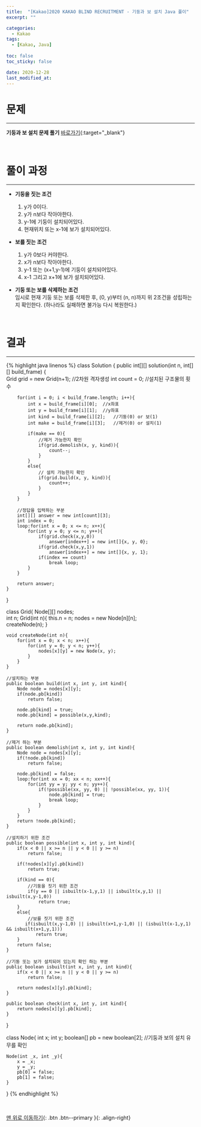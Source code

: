 ```yaml
---
title:  "[Kakao]2020 KAKAO BLIND RECRUITMENT - 기둥과 보 설치 Java 풀이" 
excerpt: ""

categories:
  - Kakao
tags:
  - [Kakao, Java]
 
toc: false
toc_sticky: false

date: 2020-12-28
last_modified_at:
---
```

# 문제
---
**기둥과 보 설치 문제 풀기** [바로가기](https://programmers.co.kr/learn/courses/30/lessons/60061 ){:target="_blank"}

<br>

# 풀이 과정
---
- **기둥을 짓는 조건**
    1. y가 0이다.
    2. y가 n보다 작아야한다.
    3. y-1에 기둥이 설치되어있다.
    4. 현재위치 또는 x-1에 보가 설치되어있다.

- **보를 짓는 조건**
    1. y가 0보다 커야한다.
    2. x가 n보다 작아야한다.
    3. y-1 또는 (x+1,y-1)에 기둥이 설치되어있다.
    4. x-1 그리고 x+1에 보가 설치되어있다.

- **기둥 또는 보를 삭제하는 조건**   
    임시로 현재 기둥 또는 보를 삭제한 후, (0, y)부터 (n, n)까지 위 2조건을 성립하는지 확인한다. (하나라도 실패하면 불가능 다시 복원한다.)
<br>

# 결과
---

{% highlight java linenos %}
class Solution {
    public int[][] solution(int n, int[][] build_frame) {        
        Grid grid = new Grid(n+1);  //2차원 격자생성
        int count = 0;  //설치된 구조물의 횟수
        
        for(int i = 0; i < build_frame.length; i++){
            int x = build_frame[i][0];  //x좌표
            int y = build_frame[i][1];  //y좌표
            int kind = build_frame[i][2];   //기둥(0) or 보(1)
            int make = build_frame[i][3];   //제거(0) or 설치(1)
            
            if(make == 0){
                //제거 가능한지 확인
                if(grid.demolish(x, y, kind)){
                    count--;
                }
            }
            else{
                // 설치 가능한지 확인
                if(grid.build(x, y, kind)){
                    count++;
                }
            }           
        }        
        
        //정답을 입력하는 부분
        int[][] answer = new int[count][3];        
        int index = 0;
        loop:for(int x = 0; x <= n; x++){
            for(int y = 0; y <= n; y++){
                if(grid.check(x,y,0))
                    answer[index++] = new int[]{x, y, 0};
                if(grid.check(x,y,1))
                    answer[index++] = new int[]{x, y, 1};
                if(index == count)
                    break loop;
            }
        }        
        
        return answer;
    }
}

class Grid{
    Node[][] nodes;    
    int n;
    Grid(int n){
        this.n = n;
        nodes = new Node[n][n];        
        createNode(n);
    }
    
    void createNode(int n){
        for(int x = 0; x < n; x++){
            for(int y = 0; y < n; y++){
                nodes[x][y] = new Node(x, y);
            }
        }
    }
    
    //설치하는 부분
    public boolean build(int x, int y, int kind){
        Node node = nodes[x][y];
        if(node.pb[kind])
            return false;
        
        node.pb[kind] = true;
        node.pb[kind] = possible(x,y,kind);
        
        return node.pb[kind];        
    }
    
    //제거 하는 부분
    public boolean demolish(int x, int y, int kind){
        Node node = nodes[x][y];
        if(!node.pb[kind])
            return false;        
        
        node.pb[kind] = false;
        loop:for(int xx = 0; xx < n; xx++){
            for(int yy = y; yy < n; yy++){
                if(!possible(xx, yy, 0) || !possible(xx, yy, 1)){
                    node.pb[kind] = true;
                    break loop;
                }                
            }
        }        
        return !node.pb[kind];   
    }

    //설치하기 위한 조건
    public boolean possible(int x, int y, int kind){                
        if(x < 0 || x >= n || y < 0 || y >= n)
            return false;
        
        if(!nodes[x][y].pb[kind])
            return true;
        
        if(kind == 0){
            //기둥을 짓기 위한 조건 
            if(y == 0 || isbuilt(x-1,y,1) || isbuilt(x,y,1) || isbuilt(x,y-1,0))
                return true;
        }
        else{
            //보를 짓기 위한 조건
           if(isbuilt(x,y-1,0) || isbuilt(x+1,y-1,0) || (isbuilt(x-1,y,1) && isbuilt(x+1,y,1)))
               return true;
        }
        return false;
    }
    
    //기둥 또는 보가 설치되어 있는지 확인 하는 부분
    public boolean isbuilt(int x, int y, int kind){        
        if(x < 0 || x >= n || y < 0 || y >= n)
            return false;        
        
        return nodes[x][y].pb[kind];
    }
    
    public boolean check(int x, int y, int kind){        
        return nodes[x][y].pb[kind];
    } 
}

class Node{
    int x;
    int y;
    boolean[] pb = new boolean[2];  //기둥과 보의 설치 유무를 확인
    
    Node(int _x, int _y){
        x = _x;
        y = _y;
        pb[0] = false;
        pb[1] = false;
    }
}
{% endhighlight %}

<br>

[맨 위로 이동하기](#){: .btn .btn--primary }{: .align-right}